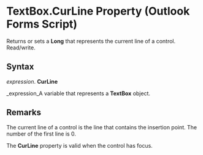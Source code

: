 
# TextBox.CurLine Property (Outlook Forms Script)

Returns or sets a  **Long** that represents the current line of a control. Read/write.


## Syntax

 _expression_. **CurLine**

 _expression_A variable that represents a  **TextBox** object.


## Remarks

The current line of a control is the line that contains the insertion point. The number of the first line is 0.

The  **CurLine** property is valid when the control has focus.

